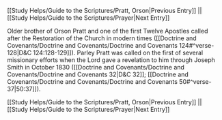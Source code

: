 [[Study Helps/Guide to the Scriptures/Pratt, Orson|Previous Entry]]  ||  [[Study Helps/Guide to the Scriptures/Prayer|Next Entry]]

 Older brother of Orson Pratt and one of the first Twelve Apostles called after the Restoration of the Church in modern times ([[Doctrine and Covenants/Doctrine and Covenants/Doctrine and Covenants 124#^verse-128|D&C 124:128-129]]). Parley Pratt was called on the first of several missionary efforts when the Lord gave a revelation to him through Joseph Smith in October 1830 ([[Doctrine and Covenants/Doctrine and Covenants/Doctrine and Covenants 32|D&C 32]]; [[Doctrine and Covenants/Doctrine and Covenants/Doctrine and Covenants 50#^verse-37|50:37]]).

[[Study Helps/Guide to the Scriptures/Pratt, Orson|Previous Entry]]  ||  [[Study Helps/Guide to the Scriptures/Prayer|Next Entry]]
